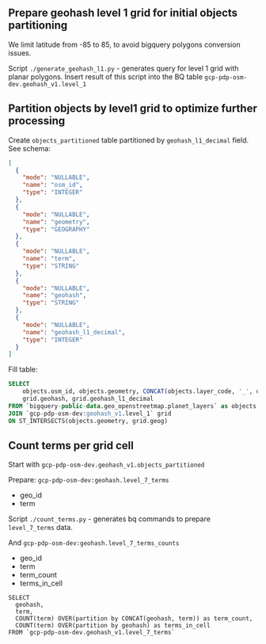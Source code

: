 ## Prepare geohash level 1 grid for initial objects partitioning

We limit latitude from -85 to 85, to avoid bigquery polygons conversion issues.

Script `./generate_geohash_l1.py` - generates query for level 1 grid with planar polygons.
Insert result of this script into the BQ table `gcp-pdp-osm-dev.geohash_v1.level_1`


## Partition objects by level1 grid to optimize further processing  

Create `objects_partitioned` table partitioned by `geohash_l1_decimal` field. See schema:
```json
[
  {
    "mode": "NULLABLE",
    "name": "osm_id",
    "type": "INTEGER"
  },
  {
    "mode": "NULLABLE",
    "name": "geometry",
    "type": "GEOGRAPHY"
  },
  {
    "mode": "NULLABLE",
    "name": "term",
    "type": "STRING"
  },
  {
    "mode": "NULLABLE",
    "name": "geohash",
    "type": "STRING"
  },
  {
    "mode": "NULLABLE",
    "name": "geohash_l1_decimal",
    "type": "INTEGER"
  }
]
```

Fill table:
```sql
SELECT 
    objects.osm_id, objects.geometry, CONCAT(objects.layer_code, '_', objects.layer_class, "_", objects.layer_name) as term,
    grid.geohash, grid.geohash_l1_decimal
FROM `bigquery-public-data.geo_openstreetmap.planet_layers` as objects
JOIN `gcp-pdp-osm-dev:geohash_v1.level_1` grid
ON ST_INTERSECTS(objects.geometry, grid.geog)
```

## Count terms per grid cell

Start with
`gcp-pdp-osm-dev.geohash_v1.objects_partitioned`

Prepare:
`gcp-pdp-osm-dev:geohash.level_7_terms`
- geo_id
- term

Script `./count_terms.py` - generates bq commands to prepare `level_7_terms` data.

And
`gcp-pdp-osm-dev:geohash.level_7_terms_counts`
- geo_id
- term
- term_count
- terms_in_cell

```
SELECT
  geohash,
  term,
  COUNT(term) OVER(partition by CONCAT(geohash, term)) as term_count,
  COUNT(term) OVER(partition by geohash) as terms_in_cell
FROM `gcp-pdp-osm-dev.geohash_v1.level_7_terms`
```